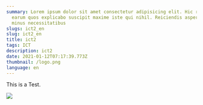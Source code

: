 ```yaml
---
summary: Lorem ipsum dolor sit amet consectetur adipisicing elit. Hic rerum
  earum quos explicabo suscipit maxime iste qui nihil. Reiciendis asperiores
  minus necessitatibus
slugs: ict2_en
slug: ict2_en
title: ict2
tags: ICT
description: ict2
date: 2021-01-12T07:17:39.773Z
thumbnail: /logo.png
language: en
---
```

This is a Test.


![](/logo.png)